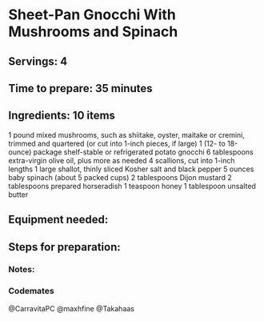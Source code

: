 # Sheet-Pan Gnocchi With Mushrooms and Spinach

## Servings: 4

## Time to prepare: 35 minutes

## Ingredients: 10 items
1 pound mixed mushrooms, such as shiitake, oyster, maitake or cremini, trimmed and quartered (or cut into 1-inch pieces, if large)
1 (12- to 18-ounce) package shelf-stable or refrigerated potato gnocchi
6 tablespoons extra-virgin olive oil, plus more as needed
4 scallions, cut into 1-inch lengths
1 large shallot, thinly sliced Kosher salt and black pepper
5 ounces baby spinach (about 5 packed cups)
2 tablespoons Dijon mustard
2 tablespoons prepared horseradish
1 teaspoon honey
1 tablespoon unsalted butter



## Equipment needed:


## Steps for preparation:



### Notes:



### Codemates #
@CarravitaPC
@maxhfine
@Takahaas
